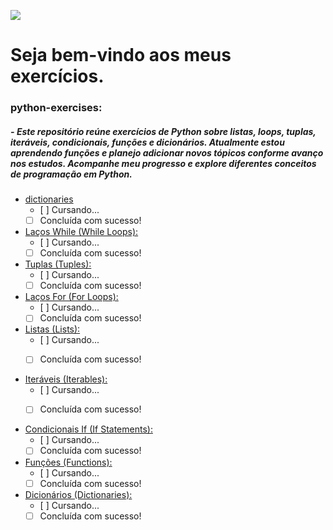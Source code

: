 ![](https://i.pinimg.com/236x/f4/40/d8/f440d8b7c9c938bcddff063ed9caecc8.jpg)

# Seja bem-vindo aos meus exercícios.
### python-exercises:
##### -  _Este repositório reúne exercícios de Python sobre listas, loops, tuplas, iteráveis, condicionais, funções e dicionários. Atualmente estou aprendendo funções e planejo adicionar novos tópicos conforme avanço nos estudos. Acompanhe meu progresso e explore diferentes conceitos de programação em Python._


- [dictionaries](https://github.com/DhemInPy/python-exercises/tree/main/dictionaries)
  -    [ ] Cursando... 
  - [ ] Concluída com sucesso!

- [Laços While (While Loops):](https://github.com/DhemInPy/python-exercises/tree/main/while_loops)
  -    [ ] Cursando... 
  - [ ] Concluída com sucesso!
- [Tuplas (Tuples):]()
  -    [ ] Cursando... 
  - [ ] Concluída com sucesso!
- [Laços For (For Loops): ](https://github.com/DhemInPy/python-exercises/blob/main/for_loops/For.py)
  -    [ ] Cursando... 
  - [ ] Concluída com sucesso!
- [Listas (Lists):](https://github.com/DhemInPy/python-exercises/tree/main/tuples)
  -    [ ] Cursando... 
  - [ ] Concluída com sucesso!


- [Iteráveis (Iterables):](https://github.com/DhemInPy/python-exercises/tree/main/iterables)
  -    [ ] Cursando... 
  - [ ] Concluída com sucesso!


- [Condicionais If (If Statements):](https://github.com/DhemInPy/python-exercises/tree/main/if_statements)
  -    [ ] Cursando... 
  - [ ] Concluída com sucesso!
  
- [Funções (Functions):](https://github.com/DhemInPy/python-exercises/tree/main/functions)
  -    [ ] Cursando... 
  - [ ] Concluída com sucesso!

- [Dicionários (Dictionaries):](https://github.com/DhemInPy/python-exercises/tree/main/dictionaries)
  -    [ ] Cursando... 
  - [ ] Concluída com sucesso!